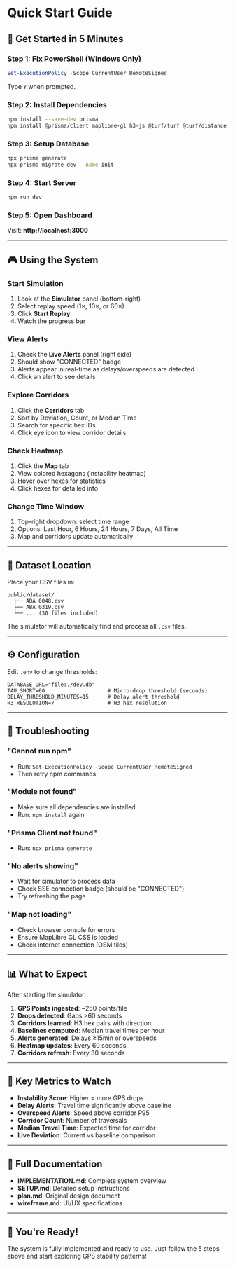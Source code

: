 # Quick Start Guide

## 🚀 Get Started in 5 Minutes

### Step 1: Fix PowerShell (Windows Only)
```powershell
Set-ExecutionPolicy -Scope CurrentUser RemoteSigned
```
Type `Y` when prompted.

### Step 2: Install Dependencies
```bash
npm install --save-dev prisma
npm install @prisma/client maplibre-gl h3-js @turf/turf @turf/distance @turf/bearing csv-parse dayjs
```

### Step 3: Setup Database
```bash
npx prisma generate
npx prisma migrate dev --name init
```

### Step 4: Start Server
```bash
npm run dev
```

### Step 5: Open Dashboard
Visit: **http://localhost:3000**

---

## 🎮 Using the System

### Start Simulation
1. Look at the **Simulator** panel (bottom-right)
2. Select replay speed (1×, 10×, or 60×)
3. Click **Start Replay**
4. Watch the progress bar

### View Alerts
1. Check the **Live Alerts** panel (right side)
2. Should show "CONNECTED" badge
3. Alerts appear in real-time as delays/overspeeds are detected
4. Click an alert to see details

### Explore Corridors
1. Click the **Corridors** tab
2. Sort by Deviation, Count, or Median Time
3. Search for specific hex IDs
4. Click eye icon to view corridor details

### Check Heatmap
1. Click the **Map** tab
2. View colored hexagons (instability heatmap)
3. Hover over hexes for statistics
4. Click hexes for detailed info

### Change Time Window
1. Top-right dropdown: select time range
2. Options: Last Hour, 6 Hours, 24 Hours, 7 Days, All Time
3. Map and corridors update automatically

---

## 📂 Dataset Location

Place your CSV files in:
```
public/dataset/
  ├── ABA 0048.csv
  ├── ABA 0319.csv
  └── ... (30 files included)
```

The simulator will automatically find and process all `.csv` files.

---

## ⚙️ Configuration

Edit `.env` to change thresholds:

```env
DATABASE_URL="file:./dev.db"
TAU_SHORT=60                    # Micro-drop threshold (seconds)
DELAY_THRESHOLD_MINUTES=15      # Delay alert threshold
H3_RESOLUTION=7                 # H3 hex resolution
```

---

## 🐛 Troubleshooting

### "Cannot run npm"
- Run: `Set-ExecutionPolicy -Scope CurrentUser RemoteSigned`
- Then retry npm commands

### "Module not found"
- Make sure all dependencies are installed
- Run: `npm install` again

### "Prisma Client not found"
- Run: `npx prisma generate`

### "No alerts showing"
- Wait for simulator to process data
- Check SSE connection badge (should be "CONNECTED")
- Try refreshing the page

### "Map not loading"
- Check browser console for errors
- Ensure MapLibre GL CSS is loaded
- Check internet connection (OSM tiles)

---

## 📊 What to Expect

After starting the simulator:

1. **GPS Points ingested**: ~250 points/file
2. **Drops detected**: Gaps >60 seconds
3. **Corridors learned**: H3 hex pairs with direction
4. **Baselines computed**: Median travel times per hour
5. **Alerts generated**: Delays ≥15min or overspeeds
6. **Heatmap updates**: Every 60 seconds
7. **Corridors refresh**: Every 30 seconds

---

## 🎯 Key Metrics to Watch

- **Instability Score**: Higher = more GPS drops
- **Delay Alerts**: Travel time significantly above baseline
- **Overspeed Alerts**: Speed above corridor P95
- **Corridor Count**: Number of traversals
- **Median Travel Time**: Expected time for corridor
- **Live Deviation**: Current vs baseline comparison

---

## 📖 Full Documentation

- **IMPLEMENTATION.md**: Complete system overview
- **SETUP.md**: Detailed setup instructions
- **plan.md**: Original design document
- **wireframe.md**: UI/UX specifications

---

## 🎉 You're Ready!

The system is fully implemented and ready to use. Just follow the 5 steps above and start exploring GPS stability patterns!
